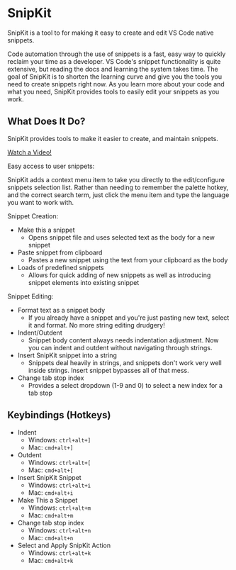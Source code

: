 # SnipKit #

SnipKit is a tool to for making it easy to create and edit VS Code native snippets.

Code automation through the use of snippets is a fast, easy way to quickly reclaim your time as a developer. VS Code's snippet functionality is quite extensive, but reading the docs and learning the system takes time. The goal of SnipKit is to shorten the learning curve and give you the tools you need to create snippets right now. As you learn more about your code and what you need, SnipKit provides tools to easily edit your snippets as you work.

## What Does It Do? ##

SnipKit provides tools to make it easier to create, and maintain snippets.

[Watch a Video!](https://www.youtube.com/watch?v=SMsNNKkrrdQ)

Easy access to user snippets:

SnipKit adds a context menu item to take you directly to the edit/configure snippets selection list. Rather than needing to remember the palette hotkey, and the correct search term, just click the menu item and type the language you want to work with.

Snippet Creation:

- Make this a snippet
    - Opens snippet file and uses selected text as the body for a new snippet
- Paste snippet from clipboard
    - Pastes a new snippet using the text from your clipboard as the body
- Loads of predefined snippets
    - Allows for quick adding of new snippets as well as introducing snippet elements into existing snippet

Snippet Editing:

- Format text as a snippet body
    - If you already have a snippet and you're just pasting new text, select it and format. No more string editing drudgery!
- Indent/Outdent
    - Snippet body content always needs indentation adjustment. Now you can indent and outdent without navigating through strings.
- Insert SnipKit snippet into a string
    - Snippets deal heavily in strings, and snippets don't work very well inside strings. Insert snippet bypasses all of that mess.
- Change tab stop index
    - Provides a select dropdown (1-9 and 0) to select a new index for a tab stop

## Keybindings (Hotkeys) ##

- Indent
    - Windows: `ctrl+alt+]`
    - Mac: `cmd+alt+]`
- Outdent
    - Windows: `ctrl+alt+[`
    - Mac: `cmd+alt+[`
- Insert SnipKit Snippet
    - Windows: `ctrl+alt+i`
    - Mac: `cmd+alt+i`
- Make This a Snippet
    - Windows: `ctrl+alt+m`
    - Mac: `cmd+alt+m`
- Change tab stop index
    - Windows: `ctrl+alt+n`
    - Mac: `cmd+alt+n`
- Select and Apply SnipKit Action
    - Windows: `ctrl+alt+k`
    - Mac: `cmd+alt+k`
